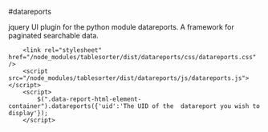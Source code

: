 #datareports

jquery UI plugin for the python module datareports. A framework for paginated searchable data.

```
    <link rel="stylesheet" href="/node_modules/tablesorter/dist/datareports/css/datareports.css" />
    <script src="/node_modules/tablesorter/dist/datareports/js/datareports.js"></script>
    <script>
        $(".data-report-html-element-container").datareports({'uid':'The UID of the  datareport you wish to display'});
    </script>
```